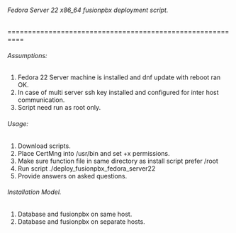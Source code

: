 ###### Fedora Server 22 x86_64 fusionpbx deployment script.
==========================================================

###### Assumptions:
  1. Fedora 22 Server machine is installed and dnf update with reboot ran OK.
  2. In case of multi server ssh key installed and configured for inter host communication.
  3. Script need run as root only.

###### Usage:
  1. Download scripts.
  2. Place CertMng into /usr/bin and set +x permissions.
  3. Make sure function file in same directory as install script prefer /root
  4. Run script ./deploy_fusionpbx_fedora_server22
  5. Provide answers on asked questions.

###### Installation Model.
   1. Database and fusionpbx on same host.
   2. Database and fusionpbx on separate hosts.
  
